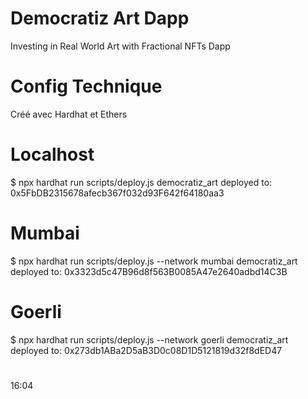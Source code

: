 # Democratiz Art Dapp
Investing in Real World Art with Fractional NFTs Dapp

# Config Technique
Créé avec Hardhat et Ethers

# Localhost
   $ npx hardhat run scripts/deploy.js
democratiz_art deployed to: 0x5FbDB2315678afecb367f032d93F642f64180aa3

# Mumbai
   $ npx hardhat run scripts/deploy.js --network mumbai
democratiz_art deployed to: 0x3323d5c47B96d8f563B0085A47e2640adbd14C3B

# Goerli
   $ npx hardhat run scripts/deploy.js --network goerli
democratiz_art deployed to: 0x273db1ABa2D5aB3D0c08D1D5121819d32f8dED47

# 
16:04
